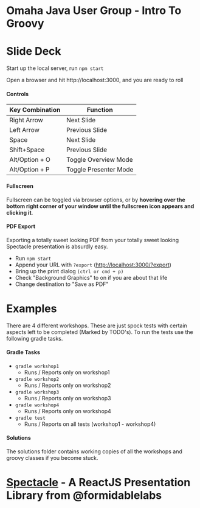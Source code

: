# Omaha Java User Group - Intro To Groovy

# Slide Deck
Start up the local server, run `npm start`

Open a browser and hit http://localhost:3000, and you are ready to roll

#### Controls

|Key Combination|Function|
|---|---|
|Right Arrow|Next Slide|
|Left Arrow|Previous Slide|
|Space|Next Slide|
|Shift+Space|Previous Slide|
|Alt/Option + O|Toggle Overview Mode|
|Alt/Option + P|Toggle Presenter Mode|

#### Fullscreen

Fullscreen can be toggled via browser options, or by **hovering over the bottom right corner of your window until the fullscreen icon appears and clicking it**.

#### PDF Export

Exporting a totally sweet looking PDF from your totally sweet looking Spectacle presentation is absurdly easy.

- Run `npm start`
- Append your URL with `?export` ([http://localhost:3000/?export](http://localhost:3000/?export))
- Bring up the print dialog `(ctrl or cmd + p)`
- Check "Background Graphics" to on if you are about that life
- Change destination to "Save as PDF"


# Examples
There are 4 different workshops.  These are just spock tests with certain aspects left to be completed (Marked by TODO's).  To run the tests use the following gradle tasks.

#### Gradle Tasks
* `gradle workshop1`
  * Runs / Reports only on workshop1
* `gradle workshop2`
  * Runs / Reports only on workshop2
* `gradle workshop3`
  * Runs / Reports only on workshop3
* `gradle workshop4`
  * Runs / Reports only on workshop4
* `gradle test`
  * Runs / Reports on all tests (workshop1 - workshop4)

#### Solutions
The solutions folder contains working copies of all the workshops and groovy classes if you become stuck.


# [Spectacle](http://formidable.com/open-source/spectacle/) - A ReactJS Presentation Library from @formidablelabs

